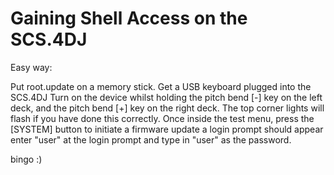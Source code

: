 Gaining Shell Access on the SCS.4DJ
===================================

Easy way: 

Put root.update on a memory stick.
Get a USB keyboard plugged into the SCS.4DJ
Turn on the device whilst holding the pitch bend [-] key on the left deck, and the pitch bend [+] key on the right deck. The top corner lights will flash if you have done this correctly.
Once inside the test menu, press the [SYSTEM] button to initiate a firmware update
a login prompt should appear
enter "user" at the login prompt and type in "user" as the password.

bingo :)

